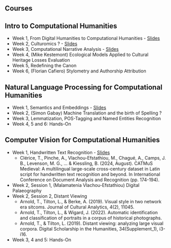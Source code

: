 Courses
-------

## Intro to Computational Humanities

- Week 1, From Digital Humanities to Computational Humanities - [Slides](https://github.com/PonteIneptique/fedhlab-visiting-professorship/releases/download/Week-01/Intro-to-CH-01.pdf)
- Week 2, Culturomics ? - [Slides](https://github.com/PonteIneptique/fedhlab-visiting-professorship/releases/download/Week-02/Intro-to-CH-02-Culturomics.pdf)
- Week 3, Computational Narrative Analysis - [Slides](https://github.com/PonteIneptique/fedhlab-visiting-professorship/releases/download/week-03-day-01/Intro-to-CH-03-Computational-Narrative-Analysis.pdf)
- Week 4, (Mike Kestemont) Ecological Models Applied to Cultural Heritage Losses Evaluation
- Week 5, Redefining the Canon
- Week 6, (Florian Cafiero) Stylometry and Authorship Attribution

## Natural Language Processing for Computational Humanities

- Week 1, Semantics and Embeddings - [Slides](https://github.com/PonteIneptique/fedhlab-visiting-professorship/releases/download/Week-02/NLP4CH-01-Semantics.pdf)
- Week 2, (Simon Gabay) Machine Translation and the birth of Spelling ?
- Week 3, Lemmatization, POS-Tagging and Named Entities Recognition
- Week 4, 5 and 6: Hands-On

## Computer Vision for Computational Humanities

- Week 1, Handwritten Text Recognition - [Slides](https://github.com/PonteIneptique/fedhlab-visiting-professorship/releases/download/week-03-day-02/CV4CH-01-HTR.pdf)
  - Clérice, T., Pinche, A., Vlachou-Efstathiou, M., Chagué, A., Camps, J. B., Levenson, M. G., ... & Kiessling, B. (2024, August). CATMuS Medieval: A multilingual large-scale cross-century dataset in Latin script for handwritten text recognition and beyond. In International Conference on Document Analysis and Recognition (pp. 174-194). 
- Week 2, Session 1, (Malamatenia Vlachou-Efstathiou) Digital Palaeography
- Week 2, Session 2, Distant Viewing
  - Arnold, T., Tilton, L., & Berke, A. (2019). Visual style in two network era sitcoms. Journal of Cultural Analytics, 4(2), 11045.
  - Arnold, T., Tilton, L., & Wigard, J. (2022). Automatic identification and classification of portraits in a corpus of historical photographs.
  - Arnold, T., & Tilton, L. (2019). Distant viewing: analyzing large visual corpora. Digital Scholarship in the Humanities, 34(Supplement_1), i3-i16.
- Week 3, 4 and 5: Hands-On

